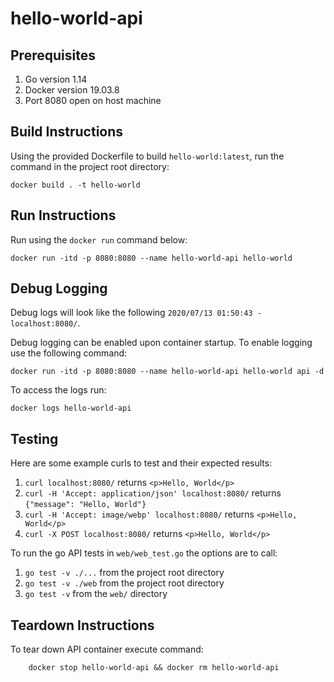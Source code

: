 # hello-world-api

## Prerequisites

1. Go version 1.14
2. Docker version 19.03.8
3. Port 8080 open on host machine

## Build Instructions
Using the provided Dockerfile to build `hello-world:latest`, run the command in the project root directory:
```
docker build . -t hello-world
```
## Run Instructions
Run using the `docker run` command below:
```
docker run -itd -p 8080:8080 --name hello-world-api hello-world
```

## Debug Logging
Debug logs will look like the following `2020/07/13 01:50:43 - localhost:8080/`.

Debug logging can be enabled upon container startup.  To enable logging use the following command:
```
docker run -itd -p 8080:8080 --name hello-world-api hello-world api -d
```

To access the logs run: 
```
docker logs hello-world-api
```

## Testing
Here are some example curls to test and their expected results:
1. `curl localhost:8080/` returns `<p>Hello, World</p>`
2. `curl -H 'Accept: application/json' localhost:8080/` returns `{"message": "Hello, World"}`
3. `curl -H 'Accept: image/webp' localhost:8080/` returns `<p>Hello, World</p>`
4. `curl -X POST localhost:8080/` returns `<p>Hello, World</p>`

To run the go API tests in `web/web_test.go` the options are to call:
1. `go test -v ./...` from the project root directory
2. `go test -v ./web` from the project root directory
3. `go test -v` from the `web/` directory

## Teardown Instructions
To tear down API container execute command:
```
    docker stop hello-world-api && docker rm hello-world-api
```
